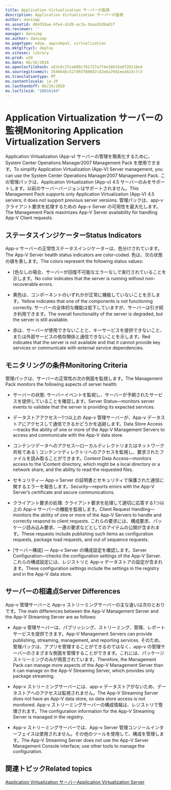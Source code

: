 ```yaml
---
title: Application Virtualization サーバーの監視
description: Application Virtualization サーバーの監視
author: dansimp
ms.assetid: d84355ae-4fe4-41d9-ac3a-3eaa32d9a61f
ms.reviewer: ''
manager: dansimp
ms.author: dansimp
ms.pagetype: mdop, appcompat, virtualization
ms.mktglfcycl: deploy
ms.sitesec: library
ms.prod: w10
ms.date: 06/16/2016
ms.openlocfilehash: a53c0c37ca609c701727a7f4e18019a9f20110ed
ms.sourcegitcommit: 354664bc527d93f80687cd2eba70d1eea024c7c3
ms.translationtype: MT
ms.contentlocale: ja-JP
ms.lasthandoff: 06/26/2020
ms.locfileid: "10816144"
---
```

# <span data-ttu-id="bcd32-103">Application Virtualization サーバーの監視</span><span class="sxs-lookup"><span data-stu-id="bcd32-103">Monitoring Application Virtualization Servers</span></span>


<span data-ttu-id="bcd32-104">Application Virtualization (App-v) サーバーの管理を簡素化するために、System Center Operations Manager2007 Management Pack を使用できます。</span><span class="sxs-lookup"><span data-stu-id="bcd32-104">To simplify Application Virtualization (App-V) Server management, you can use the System Center Operations Manager2007 Management Pack.</span></span> <span data-ttu-id="bcd32-105">この管理パックは、Application Virtualization (App-v) 4.5 サーバーのみをサポートします。以前のサーバーバージョンはサポートされません。</span><span class="sxs-lookup"><span data-stu-id="bcd32-105">This Management Pack supports only Application Virtualization (App-V) 4.5 servers; it does not support previous server versions.</span></span> <span data-ttu-id="bcd32-106">管理パックは、app-v クライアント要求を処理するための App-v Server の可用性を最大化します。</span><span class="sxs-lookup"><span data-stu-id="bcd32-106">The Management Pack maximizes App-V Server availability for handling App-V Client requests.</span></span>

## <span data-ttu-id="bcd32-107">ステータスインジケーター</span><span class="sxs-lookup"><span data-stu-id="bcd32-107">Status Indicators</span></span>


<span data-ttu-id="bcd32-108">App-v サーバーの正常性ステータスインジケーターは、色分けされています。</span><span class="sxs-lookup"><span data-stu-id="bcd32-108">The App-V Server health status indicators are color-coded.</span></span> <span data-ttu-id="bcd32-109">色は、次の状態の値を表します。</span><span class="sxs-lookup"><span data-stu-id="bcd32-109">The colors represent the following status values:</span></span>

-   <span data-ttu-id="bcd32-110">[色なしの場合、サーバーが回復不可能なエラーなしで実行されていることを示します。</span><span class="sxs-lookup"><span data-stu-id="bcd32-110">No color indicates that the server is running without non-recoverable errors.</span></span>

-   <span data-ttu-id="bcd32-111">黄色は、コンポーネントのいずれかが正常に機能していないことを示します。</span><span class="sxs-lookup"><span data-stu-id="bcd32-111">Yellow indicates that one of the components is not functioning correctly.</span></span> <span data-ttu-id="bcd32-112">サーバーの全体的な機能は低下していますが、サーバーは引き続き利用できます。</span><span class="sxs-lookup"><span data-stu-id="bcd32-112">The overall functionality of the server is degraded, but the server is still available.</span></span>

-   <span data-ttu-id="bcd32-113">赤は、サーバーが使用できないことと、キーサービスを提供できないこと、または外部サービスの依存関係と通信できないことを示します。</span><span class="sxs-lookup"><span data-stu-id="bcd32-113">Red indicates that the server is not available and that it cannot provide key services or communicate with external service dependencies.</span></span>

## <span data-ttu-id="bcd32-114">モニタリングの条件</span><span class="sxs-lookup"><span data-stu-id="bcd32-114">Monitoring Criteria</span></span>


<span data-ttu-id="bcd32-115">管理パックは、サーバーの正常性の次の側面を監視します。</span><span class="sxs-lookup"><span data-stu-id="bcd32-115">The Management Pack monitors the following aspects of server health:</span></span>

-   <span data-ttu-id="bcd32-116">サーバーの状態: サーバーイベントを監視し、サーバーが予期されたサービスを提供していることを確認します。</span><span class="sxs-lookup"><span data-stu-id="bcd32-116">Server Status—monitors server events to validate that the server is providing its expected services.</span></span>

-   <span data-ttu-id="bcd32-117">データストアアクセス—1つ以上の App-v 管理サーバーが、App-v データストアにアクセスして通信できるかどうかを追跡します。</span><span class="sxs-lookup"><span data-stu-id="bcd32-117">Data Store Access—tracks the ability of one or more of the App-V Management Servers to access and communicate with the App-V data store.</span></span>

-   <span data-ttu-id="bcd32-118">コンテンツデータへのアクセス—ローカルディレクトリまたはネットワーク共有である \\ コンテンツディレクトリへのアクセスを監視し、要求されたファイルを読み取ることができます。</span><span class="sxs-lookup"><span data-stu-id="bcd32-118">Content Data Access—monitors access to the \\Content directory, which might be a local directory or a network share, and the ability to read the requested files.</span></span>

-   <span data-ttu-id="bcd32-119">セキュリティ— App-v Server の証明書とセキュリティで保護された通信に関するエラーを報告します。</span><span class="sxs-lookup"><span data-stu-id="bcd32-119">Security—reports errors with the App-V Server’s certificate and secure communications.</span></span>

-   <span data-ttu-id="bcd32-120">クライアント要求の処理: クライアント要求を処理して適切に応答する1つ以上の App-v サーバーの機能を監視します。</span><span class="sxs-lookup"><span data-stu-id="bcd32-120">Client Request Handling—monitors the ability of one or more of the App-V Servers to handle and correctly respond to client requests.</span></span> <span data-ttu-id="bcd32-121">これらの要求には、構成要求、パッケージ読み込み要求、一連の要求などとしてのアイテムの公開が含まれます。</span><span class="sxs-lookup"><span data-stu-id="bcd32-121">These requests include publishing such items as configuration requests, package load requests, and out of sequence requests.</span></span>

-   <span data-ttu-id="bcd32-122">[サーバー構成] — App-v Server の構成設定を確認します。</span><span class="sxs-lookup"><span data-stu-id="bcd32-122">Server Configuration—checks the configuration settings of the App-V Server.</span></span> <span data-ttu-id="bcd32-123">これらの構成設定には、レジストリと App-v データストアの設定が含まれます。</span><span class="sxs-lookup"><span data-stu-id="bcd32-123">These configuration settings include the settings in the registry and in the App-V data store.</span></span>

## <span data-ttu-id="bcd32-124">サーバーの相違点</span><span class="sxs-lookup"><span data-stu-id="bcd32-124">Server Differences</span></span>


<span data-ttu-id="bcd32-125">App-v 管理サーバーと App-v ストリーミングサーバーの主な違いは次のとおりです。</span><span class="sxs-lookup"><span data-stu-id="bcd32-125">The main differences between the App-V Management Server and the App-V Streaming Server are as follows:</span></span>

-   <span data-ttu-id="bcd32-126">App-v 管理サーバーは、パブリッシング、ストリーミング、管理、レポートサービスを提供できます。</span><span class="sxs-lookup"><span data-stu-id="bcd32-126">App-V Management Servers can provide publishing, streaming, management, and reporting services.</span></span> <span data-ttu-id="bcd32-127">そのため、管理パックは、アプリを管理することができるのではなく、app-v の管理サーバーのさまざまな側面を管理することができます。これには、パッケージストリーミングのみが用意されています。</span><span class="sxs-lookup"><span data-stu-id="bcd32-127">Therefore, the Management Pack can manage more aspects of the App-V Management Server than it can manage on the App-V Streaming Server, which provides only package streaming.</span></span>

-   <span data-ttu-id="bcd32-128">App-v ストリーミングサーバーには、app-v データストアがないため、データストアへのアクセスは監視されません。</span><span class="sxs-lookup"><span data-stu-id="bcd32-128">The App-V Streaming Server does not have an App-V data store, so data store access is not monitored.</span></span> <span data-ttu-id="bcd32-129">App-v ストリーミングサーバーの構成情報は、レジストリで管理されます。</span><span class="sxs-lookup"><span data-stu-id="bcd32-129">The configuration information for the App-V Streaming Server is managed in the registry.</span></span>

-   <span data-ttu-id="bcd32-130">App-v ストリーミングサーバーでは、App-v Server 管理コンソールインターフェイスは使用されません。その他のツールを使用して、構成を管理します。</span><span class="sxs-lookup"><span data-stu-id="bcd32-130">The App-V Streaming Server does not use the App-V Server Management Console interface; use other tools to manage the configuration.</span></span>

## <span data-ttu-id="bcd32-131">関連トピック</span><span class="sxs-lookup"><span data-stu-id="bcd32-131">Related topics</span></span>


[<span data-ttu-id="bcd32-132">Application Virtualization サーバー</span><span class="sxs-lookup"><span data-stu-id="bcd32-132">Application Virtualization Server</span></span>](application-virtualization-server.md)

 

 





